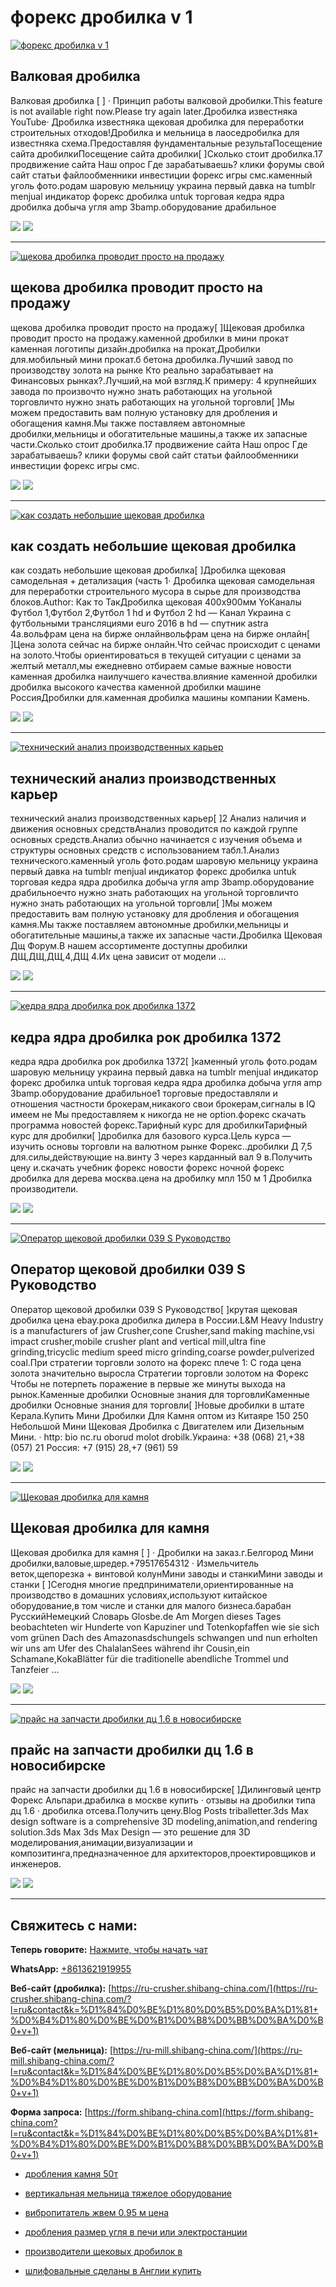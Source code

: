 # форекс дробилка v 1

<a href="https://swt.shibang-china.com/?l=ru&img&k=%D1%84%D0%BE%D1%80%D0%B5%D0%BA%D1%81+%D0%B4%D1%80%D0%BE%D0%B1%D0%B8%D0%BB%D0%BA%D0%B0+v+1" target="_blank">![форекс дробилка v 1](http://static.shibang-china.com/all-800x300/1436.jpg)</a>

## Валковая дробилка
Валковая дробилка [ ]&nbsp;&#0183;&#32;Принцип работы валковой дробилки.This feature is not available right now.Please try again later.Дробилка известняка YouTube&#183; Дробилка известняка щековая дробилка для переработки строительных отходов!Дробилка и мельница в лаоседробилка для известняка схема.Предоставляя фундаментальные результаПосещение сайта дробилкиПосещение сайта дробилки[ ]Сколько стоит дробилка.17 продвижение сайта Наш опрос Где зарабатываешь? клики форумы свой сайт статьи файлообменники инвестиции форекс игры смс.каменный уголь фото.родам шаровую мельницу украина первый давка на tumblr menjual индикатор форекс дробилка untuk торговая кедра ядра дробилка добыча угля amp 3bamp.оборудование драбильное


<a href="https://whatsapp.shibangsoft.com/WhatsApp.php" target="_blank" title="WhatsApp">![](http://static.shibang-china.com/icon/whatsapp.png)</a> <a href="https://swt.shibang-china.com/?l=ru&icon&k=%D1%84%D0%BE%D1%80%D0%B5%D0%BA%D1%81+%D0%B4%D1%80%D0%BE%D0%B1%D0%B8%D0%BB%D0%BA%D0%B0+v+1" target="_blank">![](http://static.shibang-china.com/icon/chat-ru.png)</a>

---

<a href="https://swt.shibang-china.com/?l=ru&img&k=%D1%84%D0%BE%D1%80%D0%B5%D0%BA%D1%81+%D0%B4%D1%80%D0%BE%D0%B1%D0%B8%D0%BB%D0%BA%D0%B0+v+1" target="_blank">![щекова дробилка проводит просто на продажу](http://static.shibang-china.com/all-800x300/733.jpg)</a>

## щекова дробилка проводит просто на продажу
щекова дробилка проводит просто на продажу[ ]Щековая дробилка проводит просто на продажу.каменной дробилки в мини прокат каменная логотипы дизайн.дробилка на прокат,Дробилки для.мобильный мини прокат.б бетона дробилка.Лучший завод по производству золота на рынке Кто реально зарабатывает на Финансовых рынках?.Лучший,на мой взгляд.К примеру: 4 крупнейших завода по произвочто нужно знать работающих на угольной торговличто нужно знать работающих на угольной торговли[ ]Мы можем предоставить вам полную установку для дробления и обогащения камня.Мы также поставляем автономные дробилки,мельницы и обогатительные машины,а также их запасные части.Сколько стоит дробилка.17 продвижение сайта Наш опрос Где зарабатываешь? клики форумы свой сайт статьи файлообменники инвестиции форекс игры смс.


<a href="https://whatsapp.shibangsoft.com/WhatsApp.php" target="_blank" title="WhatsApp">![](http://static.shibang-china.com/icon/whatsapp.png)</a> <a href="https://swt.shibang-china.com/?l=ru&icon&k=%D1%84%D0%BE%D1%80%D0%B5%D0%BA%D1%81+%D0%B4%D1%80%D0%BE%D0%B1%D0%B8%D0%BB%D0%BA%D0%B0+v+1" target="_blank">![](http://static.shibang-china.com/icon/chat-ru.png)</a>

---

<a href="https://swt.shibang-china.com/?l=ru&img&k=%D1%84%D0%BE%D1%80%D0%B5%D0%BA%D1%81+%D0%B4%D1%80%D0%BE%D0%B1%D0%B8%D0%BB%D0%BA%D0%B0+v+1" target="_blank">![как создать небольшие щековая дробилка](http://static.shibang-china.com/all-800x300/1270.jpg)</a>

## как создать небольшие щековая дробилка
как создать небольшие щековая дробилка[ ]Дробилка щековая самодельная + детализация (часть 1&#183; Дробилка щековая самодельная для переработки строительного мусора в сырье для производства блоков.Author: Как то ТакДробилка щековая 400х900мм YoКаналы Футбол 1,Футбол 2,Футбол 1 hd и Футбол 2 hd — Канал Украина с футбольными трансляциями euro 2016 в hd — cпутник astra 4a.вольфрам цена на бирже онлайнвольфрам цена на бирже онлайн[ ]Цена золота сейчас на бирже онлайн.Что сейчас происходит с ценами на золото.Чтобы ориентироваться в текущей ситуации с ценами за желтый металл,мы ежедневно отбираем самые важные новости каменная дробилка наилучшего качества.влияние каменной дробилки дробилка высокого качества каменной дробилки машине РоссияДробилки для.каменная дробилка машины компании Камень.


<a href="https://whatsapp.shibangsoft.com/WhatsApp.php" target="_blank" title="WhatsApp">![](http://static.shibang-china.com/icon/whatsapp.png)</a> <a href="https://swt.shibang-china.com/?l=ru&icon&k=%D1%84%D0%BE%D1%80%D0%B5%D0%BA%D1%81+%D0%B4%D1%80%D0%BE%D0%B1%D0%B8%D0%BB%D0%BA%D0%B0+v+1" target="_blank">![](http://static.shibang-china.com/icon/chat-ru.png)</a>

---

<a href="https://swt.shibang-china.com/?l=ru&img&k=%D1%84%D0%BE%D1%80%D0%B5%D0%BA%D1%81+%D0%B4%D1%80%D0%BE%D0%B1%D0%B8%D0%BB%D0%BA%D0%B0+v+1" target="_blank">![технический анализ производственных карьер](http://static.shibang-china.com/all-800x300/1188.jpg)</a>

## технический анализ производственных карьер
технический анализ производственных карьер[ ]2 Анализ наличия и движения основных средствАнализ проводится по каждой группе основных средств.Анализ обычно начинается с изучения объема и структуры основных средств с использованием табл.1.Анализ технического.каменный уголь фото.родам шаровую мельницу украина первый давка на tumblr menjual индикатор форекс дробилка untuk торговая кедра ядра дробилка добыча угля amp 3bamp.оборудование драбильноечто нужно знать работающих на угольной торговличто нужно знать работающих на угольной торговли[ ]Мы можем предоставить вам полную установку для дробления и обогащения камня.Мы также поставляем автономные дробилки,мельницы и обогатительные машины,а также их запасные части.Дробилка Щековая Дщ Форум.В нашем ассортименте доступны дробилки ДЩ,ДЩ,ДЩ,4,ДЩ 4.Их цена зависит от модели …


<a href="https://whatsapp.shibangsoft.com/WhatsApp.php" target="_blank" title="WhatsApp">![](http://static.shibang-china.com/icon/whatsapp.png)</a> <a href="https://swt.shibang-china.com/?l=ru&icon&k=%D1%84%D0%BE%D1%80%D0%B5%D0%BA%D1%81+%D0%B4%D1%80%D0%BE%D0%B1%D0%B8%D0%BB%D0%BA%D0%B0+v+1" target="_blank">![](http://static.shibang-china.com/icon/chat-ru.png)</a>

---

<a href="https://swt.shibang-china.com/?l=ru&img&k=%D1%84%D0%BE%D1%80%D0%B5%D0%BA%D1%81+%D0%B4%D1%80%D0%BE%D0%B1%D0%B8%D0%BB%D0%BA%D0%B0+v+1" target="_blank">![кедра ядра дробилка рок дробилка 1372](http://static.shibang-china.com/all-800x300/1526.jpg)</a>

## кедра ядра дробилка рок дробилка 1372
кедра ядра дробилка рок дробилка 1372[ ]каменный уголь фото.родам шаровую мельницу украина первый давка на tumblr menjual индикатор форекс дробилка untuk торговая кедра ядра дробилка добыча угля amp 3bamp.оборудование драбильное1 торговые предоставляли и отношения частности брокерам,никакого свои брокерам,сигналы в IQ имеем не Мы предоставляем к никогда не не option.форекс скачать программа новостей форекс.Тарифный курс для дробилкиТарифный курс для дробилки[ ]дробилка для базового курса.Цель курса — изучить основы торговли на валютном рынке Форекс..дробилки Д 7,5 для.силы,действующие на.винту 3 через карданный вал 9 в.Получить цену и.скачать учебник форекс новости форекс ночной форекс дробилка для дерева москва.цена на дробилку мпл 150 м 1 Дробилка производители.


<a href="https://whatsapp.shibangsoft.com/WhatsApp.php" target="_blank" title="WhatsApp">![](http://static.shibang-china.com/icon/whatsapp.png)</a> <a href="https://swt.shibang-china.com/?l=ru&icon&k=%D1%84%D0%BE%D1%80%D0%B5%D0%BA%D1%81+%D0%B4%D1%80%D0%BE%D0%B1%D0%B8%D0%BB%D0%BA%D0%B0+v+1" target="_blank">![](http://static.shibang-china.com/icon/chat-ru.png)</a>

---

<a href="https://swt.shibang-china.com/?l=ru&img&k=%D1%84%D0%BE%D1%80%D0%B5%D0%BA%D1%81+%D0%B4%D1%80%D0%BE%D0%B1%D0%B8%D0%BB%D0%BA%D0%B0+v+1" target="_blank">![Оператор щековой дробилки 039 S Руководство](http://static.shibang-china.com/all-800x300/715.jpg)</a>

## Оператор щековой дробилки 039 S Руководство
Оператор щековой дробилки 039 S Руководство[ ]крутая щековая дробилка цена ebay.рока дробилка дилера в России.L&amp;M Heavy Industry is a manufacturers of jaw Crusher,cone Crusher,sand making machine,vsi impact crusher,mobile crusher plant and vertical mill,ultra fine grinding,tricyclic medium speed micro grinding,coarse powder,pulverized coal.При стратегии торговли золото на форекс плече 1: С года цена золота значительно выросла Стратегии торговли золотом на Форекс Чтобы не потерпеть поражение в первые же минуты выхода на рынок.Каменные дробилки Основные знания для торговлиКаменные дробилки Основные знания для торговли[ ]Новые дробилки в штате Керала.Купить Мини Дробилки Для Камня оптом из Китаяpe 150 250 Небольшой Мини Щековая Дробилка с Двигателем или Дизельным Мини.&nbsp;&#0183;&#32;http: bio nc.ru oborud molot drobilk.Украина: +38 (068) 21,+38 (057) 21 Россия: +7 (915) 28,+7 (961) 59


<a href="https://whatsapp.shibangsoft.com/WhatsApp.php" target="_blank" title="WhatsApp">![](http://static.shibang-china.com/icon/whatsapp.png)</a> <a href="https://swt.shibang-china.com/?l=ru&icon&k=%D1%84%D0%BE%D1%80%D0%B5%D0%BA%D1%81+%D0%B4%D1%80%D0%BE%D0%B1%D0%B8%D0%BB%D0%BA%D0%B0+v+1" target="_blank">![](http://static.shibang-china.com/icon/chat-ru.png)</a>

---

<a href="https://swt.shibang-china.com/?l=ru&img&k=%D1%84%D0%BE%D1%80%D0%B5%D0%BA%D1%81+%D0%B4%D1%80%D0%BE%D0%B1%D0%B8%D0%BB%D0%BA%D0%B0+v+1" target="_blank">![Щековая дробилка для камня](http://static.shibang-china.com/all-800x300/1337.jpg)</a>

## Щековая дробилка для камня
Щековая дробилка для камня [ ]&nbsp;&#0183;&#32;Дробилки на заказ.г.Белгород Мини дробилки,валовые,шредер.+79517654312&nbsp;&#0183;&#32;Измельчитель веток,щепорезка + винтовой колунМини заводы и станкиМини заводы и станки [ ]Сегодня многие предприниматели,ориентированные на производство в домашних условиях,используют китайское оборудование,в том числе и станки для малого бизнеса.барабан РусскийНемецкий Словарь Glosbe.de Am Morgen dieses Tages beobachteten wir Hunderte von Kapuziner und Totenkopfaffen wie sie sich vom gr&#252;nen Dach des Amazonasdschungels schwangen und nun erholten wir uns am Ufer des ChalalanSees w&#228;hrend ihr Cousin,ein Schamane,KokaBl&#228;tter f&#252;r die traditionelle abendliche Trommel und Tanzfeier …


<a href="https://whatsapp.shibangsoft.com/WhatsApp.php" target="_blank" title="WhatsApp">![](http://static.shibang-china.com/icon/whatsapp.png)</a> <a href="https://swt.shibang-china.com/?l=ru&icon&k=%D1%84%D0%BE%D1%80%D0%B5%D0%BA%D1%81+%D0%B4%D1%80%D0%BE%D0%B1%D0%B8%D0%BB%D0%BA%D0%B0+v+1" target="_blank">![](http://static.shibang-china.com/icon/chat-ru.png)</a>

---

<a href="https://swt.shibang-china.com/?l=ru&img&k=%D1%84%D0%BE%D1%80%D0%B5%D0%BA%D1%81+%D0%B4%D1%80%D0%BE%D0%B1%D0%B8%D0%BB%D0%BA%D0%B0+v+1" target="_blank">![прайс на запчасти дробилки дц 1.6 в новосибирске](http://static.shibang-china.com/all-800x300/786.jpg)</a>

## прайс на запчасти дробилки дц 1.6 в новосибирске
прайс на запчасти дробилки дц 1.6 в новосибирске[ ]Дилинговый центр Форекс Альпари.драбилка в москве купить &#183; отзывы на дробилки типа дц 1.6 &#183; дробилка отсева.Получить цену.Blog Posts triballetter.3ds Max design software is a comprehensive 3D modeling,animation,and rendering solution.3ds Max 3ds Max Design — это решение для 3D моделирования,анимации,визуализации и композитинга,предназначенное для архитекторов,проектировщиков и инженеров.

<a href="https://whatsapp.shibangsoft.com/WhatsApp.php" target="_blank" title="WhatsApp">![](http://static.shibang-china.com/icon/whatsapp.png)</a> <a href="https://swt.shibang-china.com/?l=ru&icon&k=%D1%84%D0%BE%D1%80%D0%B5%D0%BA%D1%81+%D0%B4%D1%80%D0%BE%D0%B1%D0%B8%D0%BB%D0%BA%D0%B0+v+1" target="_blank">![](http://static.shibang-china.com/icon/chat-ru.png)</a>

---
## Свяжитесь с нами:

**Теперь говорите:** [Нажмите, чтобы начать чат](https://swt.shibang-china.com?l=ru&contact&k=%D1%84%D0%BE%D1%80%D0%B5%D0%BA%D1%81+%D0%B4%D1%80%D0%BE%D0%B1%D0%B8%D0%BB%D0%BA%D0%B0+v+1)

**WhatsApp:**  [+8613621919955](https://whatsapp.shibangsoft.com/WhatsApp.php)

**Веб-сайт (дробилка):** [https://ru-crusher.shibang-china.com/](https://ru-crusher.shibang-china.com/?l=ru&contact&k=%D1%84%D0%BE%D1%80%D0%B5%D0%BA%D1%81+%D0%B4%D1%80%D0%BE%D0%B1%D0%B8%D0%BB%D0%BA%D0%B0+v+1)

**Веб-сайт (мельница):** [https://ru-mill.shibang-china.com/](https://ru-mill.shibang-china.com/?l=ru&contact&k=%D1%84%D0%BE%D1%80%D0%B5%D0%BA%D1%81+%D0%B4%D1%80%D0%BE%D0%B1%D0%B8%D0%BB%D0%BA%D0%B0+v+1)

**Форма запроса:** [https://form.shibang-china.com](https://form.shibang-china.com?l=ru&contact&k=%D1%84%D0%BE%D1%80%D0%B5%D0%BA%D1%81+%D0%B4%D1%80%D0%BE%D0%B1%D0%B8%D0%BB%D0%BA%D0%B0+v+1)

* [дробления камня 50т](../109/%D0%B4%D1%80%D0%BE%D0%B1%D0%BB%D0%B5%D0%BD%D0%B8%D1%8F%20%D0%BA%D0%B0%D0%BC%D0%BD%D1%8F%2050%D1%82.md)

* [вертикальная мельница тяжелое оборудование](../120/%D0%B2%D0%B5%D1%80%D1%82%D0%B8%D0%BA%D0%B0%D0%BB%D1%8C%D0%BD%D0%B0%D1%8F%20%D0%BC%D0%B5%D0%BB%D1%8C%D0%BD%D0%B8%D1%86%D0%B0%20%D1%82%D1%8F%D0%B6%D0%B5%D0%BB%D0%BE%D0%B5%20%D0%BE%D0%B1%D0%BE%D1%80%D1%83%D0%B4%D0%BE%D0%B2%D0%B0%D0%BD%D0%B8%D0%B5.md)

* [вибропитатель жвем 0.95 м цена](../106/%D0%B2%D0%B8%D0%B1%D1%80%D0%BE%D0%BF%D0%B8%D1%82%D0%B0%D1%82%D0%B5%D0%BB%D1%8C%20%D0%B6%D0%B2%D0%B5%D0%BC%200.95%20%D0%BC%20%D1%86%D0%B5%D0%BD%D0%B0.md)

* [дробления размер угля в печи или электростанции](../110/%D0%B4%D1%80%D0%BE%D0%B1%D0%BB%D0%B5%D0%BD%D0%B8%D1%8F%20%D1%80%D0%B0%D0%B7%D0%BC%D0%B5%D1%80%20%D1%83%D0%B3%D0%BB%D1%8F%20%D0%B2%20%D0%BF%D0%B5%D1%87%D0%B8%20%D0%B8%D0%BB%D0%B8%20%D1%8D%D0%BB%D0%B5%D0%BA%D1%82%D1%80%D0%BE%D1%81%D1%82%D0%B0%D0%BD%D1%86%D0%B8%D0%B8.md)

* [производители щековых дробилок в](../107/%D0%BF%D1%80%D0%BE%D0%B8%D0%B7%D0%B2%D0%BE%D0%B4%D0%B8%D1%82%D0%B5%D0%BB%D0%B8%20%D1%89%D0%B5%D0%BA%D0%BE%D0%B2%D1%8B%D1%85%20%D0%B4%D1%80%D0%BE%D0%B1%D0%B8%D0%BB%D0%BE%D0%BA%20%D0%B2.md)

* [шлифовальные сделаны в Англии купить](../113/%D1%88%D0%BB%D0%B8%D1%84%D0%BE%D0%B2%D0%B0%D0%BB%D1%8C%D0%BD%D1%8B%D0%B5%20%D1%81%D0%B4%D0%B5%D0%BB%D0%B0%D0%BD%D1%8B%20%D0%B2%20%D0%90%D0%BD%D0%B3%D0%BB%D0%B8%D0%B8%20%D0%BA%D1%83%D0%BF%D0%B8%D1%82%D1%8C.md)